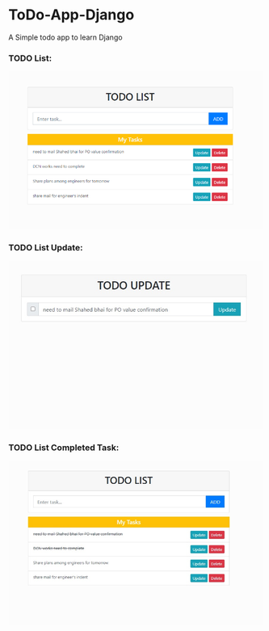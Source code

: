 # ToDo-App-Django
A Simple todo app to learn Django

### TODO List:
![alt text](https://github.com/jiaulislam/ToDo-App-Django/blob/master/todolist/static/images/1.png?raw=true)

### TODO List Update:
![alt text](https://github.com/jiaulislam/ToDo-App-Django/blob/master/todolist/static/images/Update.jpg?raw=true)

### TODO List Completed Task:
![alt text](https://github.com/jiaulislam/ToDo-App-Django/blob/master/todolist/static/images/completed_task.jpg?raw=true)
